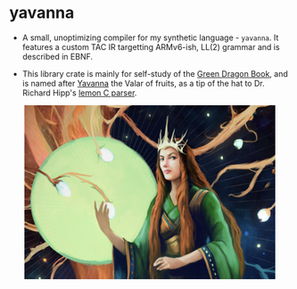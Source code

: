 # yavanna
- A small, unoptimizing compiler for my synthetic language - `yavanna`. 
It features a custom TAC IR targetting ARMv6-ish, LL(2) grammar and is described in EBNF.

- This library crate is mainly for self-study of the 
[Green Dragon Book](https://en.wikipedia.org/wiki/Principles_of_Compiler_Design), 
and is named after [Yavanna](https://lotr.fandom.com/wiki/Yavanna) the Valar of fruits, as
a tip of the hat to Dr. Richard Hipp's [lemon C parser](https://sqlite.org/src/doc/trunk/doc/lemon.html).

<p align="center">
  <img src="images/yavanna.png" width="450" alt="Yavanna">
</p>


